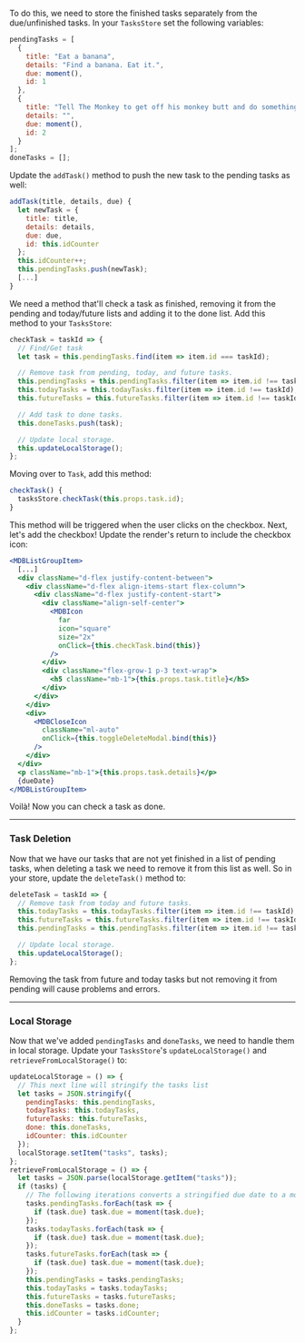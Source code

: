 To do this, we need to store the finished tasks separately from the due/unfinished tasks. In your `TasksStore` set the following variables:

```jsx
pendingTasks = [
  {
    title: "Eat a banana",
    details: "Find a banana. Eat it.",
    due: moment(),
    id: 1
  },
  {
    title: "Tell The Monkey to get off his monkey butt and do something.",
    details: "",
    due: moment(),
    id: 2
  }
];
doneTasks = [];
```

Update the `addTask()` method to push the new task to the pending tasks as well:

```jsx
addTask(title, details, due) {
  let newTask = {
    title: title,
    details: details,
    due: due,
    id: this.idCounter
  };
  this.idCounter++;
  this.pendingTasks.push(newTask);
  [...]
}
```

We need a method that'll check a task as finished, removing it from the pending and today/future lists and adding it to the done list. Add this method to your `TasksStore`:

```jsx
checkTask = taskId => {
  // Find/Get task
  let task = this.pendingTasks.find(item => item.id === taskId);

  // Remove task from pending, today, and future tasks.
  this.pendingTasks = this.pendingTasks.filter(item => item.id !== taskId);
  this.todayTasks = this.todayTasks.filter(item => item.id !== taskId);
  this.futureTasks = this.futureTasks.filter(item => item.id !== taskId);

  // Add task to done tasks.
  this.doneTasks.push(task);

  // Update local storage.
  this.updateLocalStorage();
};
```

Moving over to `Task`, add this method:

```jsx
checkTask() {
  tasksStore.checkTask(this.props.task.id);
}
```

This method will be triggered when the user clicks on the checkbox. Next, let's add the checkbox! Update the render's return to include the checkbox icon:

```jsx
<MDBListGroupItem>
  [...]
  <div className="d-flex justify-content-between">
    <div className="d-flex align-items-start flex-column">
      <div className="d-flex justify-content-start">
        <div className="align-self-center">
          <MDBIcon
            far
            icon="square"
            size="2x"
            onClick={this.checkTask.bind(this)}
          />
        </div>
        <div className="flex-grow-1 p-3 text-wrap">
          <h5 className="mb-1">{this.props.task.title}</h5>
        </div>
      </div>
    </div>
    <div>
      <MDBCloseIcon
        className="ml-auto"
        onClick={this.toggleDeleteModal.bind(this)}
      />
    </div>
  </div>
  <p className="mb-1">{this.props.task.details}</p>
  {dueDate}
</MDBListGroupItem>
```

Voilà! Now you can check a task as done.

---

### Task Deletion

Now that we have our tasks that are not yet finished in a list of pending tasks, when deleting a task we need to remove it from this list as well. So in your store, update the `deleteTask()` method to:

```javascript
deleteTask = taskId => {
  // Remove task from today and future tasks.
  this.todayTasks = this.todayTasks.filter(item => item.id !== taskId);
  this.futureTasks = this.futureTasks.filter(item => item.id !== taskId);
  this.pendingTasks = this.pendingTasks.filter(item => item.id !== taskId);

  // Update local storage.
  this.updateLocalStorage();
};
```

Removing the task from future and today tasks but not removing it from pending will cause problems and errors.

---

### Local Storage

Now that we've added `pendingTasks` and `doneTasks`, we need to handle them in local storage. Update your `TasksStore`'s `updateLocalStorage()` and `retrieveFromLocalStorage()` to:

```jsx
updateLocalStorage = () => {
  // This next line will stringify the tasks list
  let tasks = JSON.stringify({
    pendingTasks: this.pendingTasks,
    todayTasks: this.todayTasks,
    futureTasks: this.futureTasks,
    done: this.doneTasks,
    idCounter: this.idCounter
  });
  localStorage.setItem("tasks", tasks);
};
retrieveFromLocalStorage = () => {
  let tasks = JSON.parse(localStorage.getItem("tasks"));
  if (tasks) {
    // The following iterations converts a stringified due date to a moment object.
    tasks.pendingTasks.forEach(task => {
      if (task.due) task.due = moment(task.due);
    });
    tasks.todayTasks.forEach(task => {
      if (task.due) task.due = moment(task.due);
    });
    tasks.futureTasks.forEach(task => {
      if (task.due) task.due = moment(task.due);
    });
    this.pendingTasks = tasks.pendingTasks;
    this.todayTasks = tasks.todayTasks;
    this.futureTasks = tasks.futureTasks;
    this.doneTasks = tasks.done;
    this.idCounter = tasks.idCounter;
  }
};
```
